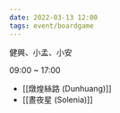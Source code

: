 ```yaml
---
date: 2022-03-13 12:00
tags: event/boardgame
---
```


健興、小孟、小安

09:00 ~ 17:00

- [[燉煌絲路 (Dunhuang)]]
- [[晝夜星 (Solenia)]]
